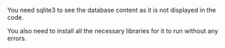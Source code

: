 You need sqlite3 to see the database content as it is not displayed in the code.

You also need to install all the necessary libraries for it to run without any errors.
